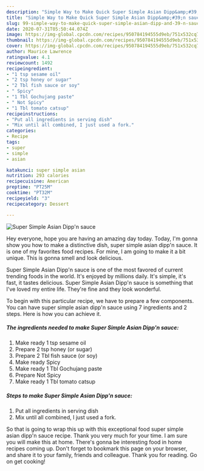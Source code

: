 ```yaml
---
description: "Simple Way to Make Quick Super Simple Asian Dipp&amp;#39;n sauce"
title: "Simple Way to Make Quick Super Simple Asian Dipp&amp;#39;n sauce"
slug: 99-simple-way-to-make-quick-super-simple-asian-dipp-and-39-n-sauce
date: 2020-07-31T05:50:44.074Z
image: https://img-global.cpcdn.com/recipes/950784194555d9eb/751x532cq70/super-simple-asian-dippn-sauce-recipe-main-photo.jpg
thumbnail: https://img-global.cpcdn.com/recipes/950784194555d9eb/751x532cq70/super-simple-asian-dippn-sauce-recipe-main-photo.jpg
cover: https://img-global.cpcdn.com/recipes/950784194555d9eb/751x532cq70/super-simple-asian-dippn-sauce-recipe-main-photo.jpg
author: Maurice Lawrence
ratingvalue: 4.1
reviewcount: 1492
recipeingredient:
- "1 tsp sesame oil"
- "2 tsp honey or sugar"
- "2 Tbl fish sauce or soy"
- " Spicy"
- "1 Tbl Gochujang paste"
- " Not Spicy"
- "1 Tbl tomato catsup"
recipeinstructions:
- "Put all ingredients in serving dish"
- "Mix until all combined, I just used a fork."
categories:
- Recipe
tags:
- super
- simple
- asian

katakunci: super simple asian 
nutrition: 293 calories
recipecuisine: American
preptime: "PT25M"
cooktime: "PT32M"
recipeyield: "3"
recipecategory: Dessert

---
```



![Super Simple Asian Dipp&#39;n sauce](https://img-global.cpcdn.com/recipes/950784194555d9eb/751x532cq70/super-simple-asian-dippn-sauce-recipe-main-photo.jpg)

Hey everyone, hope you are having an amazing day today. Today, I'm gonna show you how to make a distinctive dish, super simple asian dipp&#39;n sauce. It is one of my favorites food recipes. For mine, I am going to make it a bit unique. This is gonna smell and look delicious.



Super Simple Asian Dipp&#39;n sauce is one of the most favored of current trending foods in the world. It's enjoyed by millions daily. It's simple, it's fast, it tastes delicious. Super Simple Asian Dipp&#39;n sauce is something that I've loved my entire life. They're fine and they look wonderful.


To begin with this particular recipe, we have to prepare a few components. You can have super simple asian dipp&#39;n sauce using 7 ingredients and 2 steps. Here is how you can achieve it.

<!--inarticleads1-->

##### The ingredients needed to make Super Simple Asian Dipp&#39;n sauce:

1. Make ready 1 tsp sesame oil
1. Prepare 2 tsp honey (or sugar)
1. Prepare 2 Tbl fish sauce (or soy)
1. Make ready  Spicy
1. Make ready 1 Tbl Gochujang paste
1. Prepare  Not Spicy
1. Make ready 1 Tbl tomato catsup




<!--inarticleads2-->

##### Steps to make Super Simple Asian Dipp&#39;n sauce:

1. Put all ingredients in serving dish
1. Mix until all combined, I just used a fork.




So that is going to wrap this up with this exceptional food super simple asian dipp&#39;n sauce recipe. Thank you very much for your time. I am sure you will make this at home. There's gonna be interesting food in home recipes coming up. Don't forget to bookmark this page on your browser, and share it to your family, friends and colleague. Thank you for reading. Go on get cooking!
